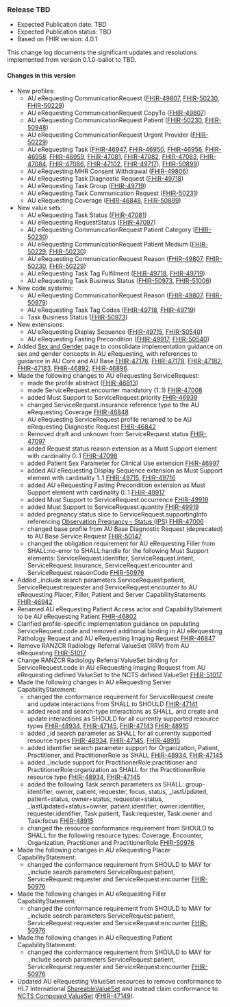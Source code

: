 ### Release TBD
- Expected Publication date: TBD
- Expected Publication status: TBD
- Based on FHIR version: 4.0.1

This change log documents the significant updates and resolutions implemented from version 0.1.0-ballot to TBD.

#### Changes in this version
- New profiles: 
  - AU eRequesting CommunicationRequest ([FHIR-49807](https://jira.hl7.org/browse/FHIR-49807), [FHIR-50230](https://jira.hl7.org/browse/FHIR-50230), [FHIR-50229](https://jira.hl7.org/browse/FHIR-50229))
  - AU eRequesting CommunicationRequest CopyTo ([FHIR-49807](https://jira.hl7.org/browse/FHIR-49807))
  - AU eRequesting CommunicationRequest Patient ([FHIR-50230](https://jira.hl7.org/browse/FHIR-50230), [FHIR-50948](https://jira.hl7.org/browse/FHIR-50948))
  - AU eRequesting CommunicationRequest Urgent Provider ([FHIR-50229](https://jira.hl7.org/browse/FHIR-50229))
  - AU eRequesting Task ([FHIR-46947](https://jira.hl7.org/browse/FHIR-46947), [FHIR-46950](https://jira.hl7.org/browse/FHIR-46950), [FHIR-46956](https://jira.hl7.org/browse/FHIR-46956), [FHIR-46958](https://jira.hl7.org/browse/FHIR-46958), [FHIR-46959](https://jira.hl7.org/browse/FHIR-46959), [FHIR-47081](https://jira.hl7.org/browse/FHIR-47081), [FHIR-47082](https://jira.hl7.org/browse/FHIR-47082), [FHIR-47083](https://jira.hl7.org/browse/FHIR-47083), [FHIR-47084](https://jira.hl7.org/browse/FHIR-47084), [FHIR-47086](https://jira.hl7.org/browse/FHIR-47086), [FHIR-47102](https://jira.hl7.org/browse/FHIR-47102), [FHIR-49717](https://jira.hl7.org/browse/FHIR-49717)), [FHIR-50899](https://jira.hl7.org/browse/FHIR-50899))
  - AU eRequesting MHR Consent Withdrawal ([FHIR-49806](https://jira.hl7.org/browse/FHIR-49806))
  - AU eRequesting Task Diagnostic Request ([FHIR-49718](https://jira.hl7.org/browse/FHIR-49718))
  - AU eRequesting Task Group ([FHIR-49719](https://jira.hl7.org/browse/FHIR-49719))
  - AU eRequesting Task Communication Request ([FHIR-50231](https://jira.hl7.org/browse/FHIR-50231))  
  - AU eRequesting Coverage ([FHIR-46848](https://jira.hl7.org/browse/FHIR-46848), [FHIR-50899](https://jira.hl7.org/browse/FHIR-50899))
- New value sets:
  - AU eRequesting Task Status ([FHIR-47081](https://jira.hl7.org/browse/FHIR-47081))
  - AU eRequesting RequestStatus ([FHIR-47097](https://jira.hl7.org/browse/FHIR-47097))
  - AU eRequesting CommunicationRequest Patient Category ([FHIR-50230](https://jira.hl7.org/browse/FHIR-50230))
  - AU eRequesting CommunicationRequest Patient Medium ([FHIR-50229](https://jira.hl7.org/browse/FHIR-50229), [FHIR-50230](https://jira.hl7.org/browse/FHIR-50230))
  - AU eRequesting CommunicationRequest Reason ([FHIR-49807](https://jira.hl7.org/browse/FHIR-49807), [FHIR-50230](https://jira.hl7.org/browse/FHIR-50230), [FHIR-50229](https://jira.hl7.org/browse/FHIR-50229))
  - AU eRequesting Task Tag Fulfilment ([FHIR-49718](https://jira.hl7.org/browse/FHIR-49718), [FHIR-49719](https://jira.hl7.org/browse/FHIR-49719))
  - AU eRequesting Task Business Status ([FHIR-50973](https://jira.hl7.org/browse/FHIR-50973), [FHIR-51006](https://jira.hl7.org/browse/FHIR-51006))
- New code systems:
  - AU eRequesting CommunicationRequest Reason ([FHIR-49807](https://jira.hl7.org/browse/FHIR-49807), [FHIR-50979](https://jira.hl7.org/browse/FHIR-50979))
  - AU eRequesting Task Tag Codes ([FHIR-49718](https://jira.hl7.org/browse/FHIR-49718), [FHIR-49719](https://jira.hl7.org/browse/FHIR-49719))
  - Task Business Status ([FHIR-50973](https://jira.hl7.org/browse/FHIR-50973))
- New extensions:  
  - AU eRequesting Display Sequence ([FHIR-49715](https://jira.hl7.org/browse/FHIR-49715), [FHIR-50540](https://jira.hl7.org/browse/FHIR-50540))
  - AU eRequesting Fasting Precondition ([FHIR-49917](https://jira.hl7.org/browse/FHIR-49917), [FHIR-50540](https://jira.hl7.org/browse/FHIR-50540))
- Added [Sex and Gender](sex-and-gender.html) page to consolidate implementation guidance on sex and gender concepts in AU eRequesting, with references to guidance in AU Core and AU Base [FHIR-47176](https://jira.hl7.org/browse/FHIR-47176), [FHIR-47178](https://jira.hl7.org/browse/FHIR-47178), [FHIR-47182](https://jira.hl7.org/browse/FHIR-47182), [FHIR-47183](https://jira.hl7.org/browse/FHIR-47183), [FHIR-46892](https://jira.hl7.org/browse/FHIR-46892), [FHIR-46896](https://jira.hl7.org/browse/FHIR-46896).
- Made the following changes to AU eRequesting ServiceRequest:
  - made the profile abstract ([FHIR-46813](https://jira.hl7.org/browse/FHIR-46813))
  - made ServiceRequest.encounter mandatory (1..1) [FHIR-47008](https://jira.hl7.org/browse/FHIR-47008)
  - added Must Support to ServiceRequest.priority [FHIR-46939](https://jira.hl7.org/browse/FHIR-46939)
  - changed ServiceRequest.insurance reference type to the AU eRequesting Coverage [FHIR-46848](https://jira.hl7.org/browse/FHIR-46848)
  - AU eRequesting ServiceRequest profile renamed to be AU eRequesting Diagnostic Request [FHIR-46842](https://jira.hl7.org/browse/FHIR-46842)
  - Removed draft and unknown from ServiceRequest.status [FHIR-47097](https://jira.hl7.org/browse/FHIR-47097)
  - added Request status reason extension as a Must Support element with cardinality 0..1 [FHIR-47098](https://jira.hl7.org/browse/FHIR-47098)
  - added Patient Sex Parameter for Clinical Use extension [FHIR-46997](https://jira.hl7.org/browse/FHIR-46997)
  - added AU eRequesting Display Sequence extension as Must Support element with cardinality 1..1 [FHIR-49715](https://jira.hl7.org/browse/FHIR-49715), [FHIR-49716](https://jira.hl7.org/browse/FHIR-49716)
  - added AU eRequesting Fasting Precondition extension as Must Support element with cardinality 0..1 [FHIR-49917](https://jira.hl7.org/browse/FHIR-49917)
  - added Must Support to ServiceRequest.occurrence [FHIR-49918](https://jira.hl7.org/browse/FHIR-49918)
  - added Must Support to ServiceRequest.quantity [FHIR-49919](https://jira.hl7.org/browse/FHIR-49919)
  - added pregnancy status slice to ServiceRequest.supportingInfo referencing [Observation Pregnancy - Status (IPS)](https://build.fhir.org/ig/HL7/fhir-ips/StructureDefinition-Observation-pregnancy-status-uv-ips.html) [FHIR-47006](https://jira.hl7.org/browse/FHIR-47006)
  - changed base profile from AU Base Diagnostic Request (deprecated) to AU Base Service Request [FHIR-50147](https://jira.hl7.org/browse/FHIR-50147)
  - changed the obligation requirement for AU eRequesting Filler from SHALL:no-error to SHALL:handle for the following Must Support elements: ServiceRequest.identifier, ServiceRequest.intent, ServiceRequest.insurance, ServiceRequest.encounter and ServiceRequest.reasonCode [FHIR-50976](https://jira.hl7.org/browse/FHIR-50976)
- Added _include search parameters ServiceRequest:patient, ServiceRequest:requester and ServiceRequest:encounter to AU eRequesting Placer, Filler, Patient and Server CapabilityStatements [FHIR-46942](https://jira.hl7.org/browse/FHIR-46942)
- Renamed AU eRequesting Patient Access actor and CapabilityStatement to be AU eRequesting Patient [FHIR-46802](https://jira.hl7.org/browse/FHIR-46802)
- Clarified profile-specific implementation guidance on populating ServiceRequest.code and removed additional binding in AU eRequesting Pathology Request and AU eRequesting Imaging Request [FHIR-46847](https://jira.hl7.org/browse/FHIR-46847)
- Remove RANZCR Radiology Referral ValueSet (RRV) from AU eRequesting [FHIR-51017](https://jira.hl7.org/browse/FHIR-51017)
- Change RANZCR Radiology Referral ValueSet binding for ServiceRequest.code in AU eRequesting Imaging Request from AU eRequesting defined ValueSet to the NCTS defined ValueSet [FHIR-51017](https://jira.hl7.org/browse/FHIR-51017)
- Made the following changes in AU eRequesting Server CapabilityStatement:
  - changed the conformance requirement for ServiceRequest create and update interactions from SHALL to SHOULD [FHIR-47141](https://jira.hl7.org/browse/FHIR-47141)
  - added read and search-type interactions as SHALL, and create and update interactions as SHOULD for all currently supported resource types [FHIR-48934](https://jira.hl7.org/browse/FHIR-48934), [FHIR-47145](https://jira.hl7.org/browse/FHIR-47145), [FHIR-47143](https://jira.hl7.org/browse/FHIR-47143) [FHIR-48915](https://jira.hl7.org/browse/FHIR-48915)
  - added _id search parameter as SHALL for all currently supported resource types [FHIR-48934](https://jira.hl7.org/browse/FHIR-48934), [FHIR-47145](https://jira.hl7.org/browse/FHIR-47145), [FHIR-48915](https://jira.hl7.org/browse/FHIR-48915)
  - added identifier search parameter support for Organization, Patient, Practitioner, and PractitionerRole as SHALL [FHIR-48934](https://jira.hl7.org/browse/FHIR-48934), [FHIR-47145](https://jira.hl7.org/browse/FHIR-47145)
  - added _include support for PractitionerRole:practitioner and PractitionerRole:organization as SHALL for the PractitionerRole resource type [FHIR-48934](https://jira.hl7.org/browse/FHIR-48934), [FHIR-47145](https://jira.hl7.org/browse/FHIR-47145)
  - added the following Task search parameters as SHALL: group-identifier, owner, patient, requester, focus, status, _lastUpdated, patient+status, owner+status, requester+status, _lastUpdated+status+owner, patient.identifier, owner.identifier, requester.identifier, Task:patient, Task:requester, Task:owner and Task:focus [FHIR-48915](https://jira.hl7.org/browse/FHIR-48915)
  - changed the resource conformance requirement from SHOULD to SHALL for the following resource types: Coverage, Encounter, Organization, Practitioner and PractitionerRole [FHIR-50976](https://jira.hl7.org/browse/FHIR-50976)
- Made the following changes in AU eRequesting Placer CapabilityStatement:
  - changed the conformance requirement from SHOULD to MAY for _include search parameters ServiceRequest:patient, ServiceRequest:requester and ServiceRequest:encounter [FHIR-50976](https://jira.hl7.org/browse/FHIR-50976)
- Made the following changes in AU eRequesting Filler CapabilityStatement:
  - changed the conformance requirement from SHOULD to MAY for _include search parameters ServiceRequest:patient, ServiceRequest:requester and ServiceRequest:encounter [FHIR-50976](https://jira.hl7.org/browse/FHIR-50976)
- Made the following changes in AU eRequesting Patient CapabilityStatement:
  - changed the conformance requirement from SHOULD to MAY for _include search parameters ServiceRequest:patient, ServiceRequest:requester and ServiceRequest:encounter [FHIR-50976](https://jira.hl7.org/browse/FHIR-50976)
- Updated AU eRequesting ValueSet resources to remove conformance to HL7 International <a href="http://hl7.org/fhir/StructureDefinition/shareablevalueset">ShareableValueSet</a> and instead claim conformance to <a href="https://healthterminologies.gov.au/fhir/StructureDefinition/composed-value-set-4"> NCTS Composed ValueSet</a> (<a href="https://jira.hl7.org/browse/FHIR-47149">FHIR-47149</a>).